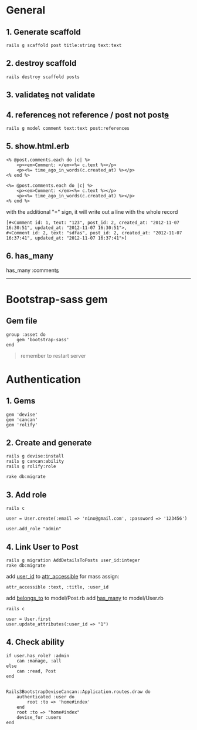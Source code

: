 # General
## 1. Generate scaffold
    rails g scaffold post title:string text:text

## 2. destroy scaffold
    rails destroy scaffold posts

## 3. validate[s]() not validate

## 4. reference[s]() not reference / post not post~~[s]()~~ 
    rails g model comment text:text post:references



## 5. show.html.erb
    <% @post.comments.each do |c| %>
        <p><em>Comment: </em><%= c.text %></p>
        <p><%= time_ago_in_words(c.created_at) %></p>
    <% end %>

    <%= @post.comments.each do |c| %>
        <p><em>Comment: </em><%= c.text %></p>
        <p><%= time_ago_in_words(c.created_at) %></p>
    <% end %>

with the additional "=" sign, it will write out a line with the whole record

    [#<Comment id: 1, text: "123", post_id: 2, created_at: "2012-11-07 16:30:51", updated_at: "2012-11-07 16:30:51">, 
    #<Comment id: 2, text: "sdfas", post_id: 2, created_at: "2012-11-07 16:37:41", updated_at: "2012-11-07 16:37:41">]

## 6. has_many
has_many :comment[s]()

***


# Bootstrap-sass gem
## Gem file
    group :asset do
        gem 'bootstrap-sass'
    end
>remember to restart server 


# Authentication
## 1. Gems
	gem 'devise'
	gem 'cancan'
	gem 'rolify'
## 2. Create and generate
	rails g devise:install
	rails g cancan:ability
	rails g rolify:role
	
	rake db:migrate
## 3. Add role
	rails c
	
	user = User.create(:email => 'nino@gmail.com', :password => '123456')
	
	user.add_role "admin"
	
## 4. Link User to Post
	rails g migration AddDetailsToPosts user_id:integer
	rake db:migrate
	
add [user_id]() to [attr_accessible]() for mass assign:
	
	attr_accessible :text, :title, :user_id

add [belongs_to]() to model/Post.rb
add [has_many]() to model/User.rb

	rails c
	
	user = User.first
	user.update_attributes(:user_id => "1")


## 4. Check ability
	if user.has_role? :admin
		can :manage, :all
	else
		can :read, Post
	end
	
	
	Rails3BootstrapDeviseCancan::Application.routes.draw do
  		authenticated :user do
    		root :to => 'home#index'
		end
  		root :to => "home#index"
		devise_for :users
	end